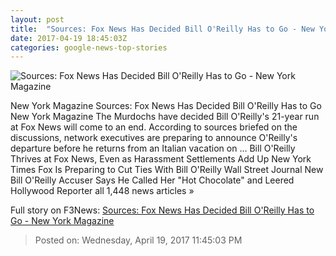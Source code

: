 ```yaml
---
layout: post
title:  "Sources: Fox News Has Decided Bill O'Reilly Has to Go - New York Magazine"
date: 2017-04-19 18:45:03Z
categories: google-news-top-stories
---
```


![Sources: Fox News Has Decided Bill O'Reilly Has to Go - New York Magazine](http://pixel.nymag.com/imgs/daily/intelligencer/2016/12/20/21-oreilly.w1200.h630.png)

New York Magazine Sources: Fox News Has Decided Bill O'Reilly Has to Go New York Magazine The Murdochs have decided Bill O'Reilly's 21-year run at Fox News will come to an end. According to sources briefed on the discussions, network executives are preparing to announce O'Reilly's departure before he returns from an Italian vacation on ... Bill O'Reilly Thrives at Fox News, Even as Harassment Settlements Add Up New York Times Fox Is Preparing to Cut Ties With Bill O'Reilly Wall Street Journal New Bill O'Reilly Accuser Says He Called Her "Hot Chocolate" and Leered Hollywood Reporter all 1,448 news articles »


Full story on F3News: [Sources: Fox News Has Decided Bill O'Reilly Has to Go - New York Magazine](http://www.f3nws.com/n/NRaPeC)

> Posted on: Wednesday, April 19, 2017 11:45:03 PM
